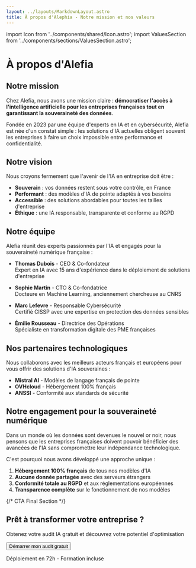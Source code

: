 ```yaml
---
layout: ../layouts/MarkdownLayout.astro
title: À propos d'Alephia - Notre mission et nos valeurs
---
```


import Icon from '../components/shared/Icon.astro';
import ValuesSection from '../components/sections/ValuesSection.astro';

<div class="prose prose-lg max-w-4xl mx-auto">

# À propos d'Alefia

## Notre mission

Chez Alefia, nous avons une mission claire : **démocratiser l'accès à l'intelligence artificielle pour les entreprises françaises tout en garantissant la souveraineté des données**.

Fondée en 2023 par une équipe d'experts en IA et en cybersécurité, Alefia est née d'un constat simple : les solutions d'IA actuelles obligent souvent les entreprises à faire un choix impossible entre performance et confidentialité.

## Notre vision

Nous croyons fermement que l'avenir de l'IA en entreprise doit être :

- **Souverain** : vos données restent sous votre contrôle, en France
- **Performant** : des modèles d'IA de pointe adaptés à vos besoins
- **Accessible** : des solutions abordables pour toutes les tailles d'entreprise
- **Éthique** : une IA responsable, transparente et conforme au RGPD

</div>

<ValuesSection />

<div class="prose prose-lg max-w-4xl mx-auto mt-16">

## Notre équipe

Alefia réunit des experts passionnés par l'IA et engagés pour la souveraineté numérique française :

- **Thomas Dubois** - CEO & Co-fondateur  
  Expert en IA avec 15 ans d'expérience dans le déploiement de solutions d'entreprise

- **Sophie Martin** - CTO & Co-fondatrice  
  Docteure en Machine Learning, anciennement chercheuse au CNRS

- **Marc Lefevre** - Responsable Cybersécurité  
  Certifié CISSP avec une expertise en protection des données sensibles

- **Émilie Rousseau** - Directrice des Opérations  
  Spécialiste en transformation digitale des PME françaises

## Nos partenaires technologiques

Nous collaborons avec les meilleurs acteurs français et européens pour vous offrir des solutions d'IA souveraines :

- **Mistral AI** - Modèles de langage français de pointe
- **OVHcloud** - Hébergement 100% français
- **ANSSI** - Conformité aux standards de sécurité

## Notre engagement pour la souveraineté numérique

Dans un monde où les données sont devenues le nouvel or noir, nous pensons que les entreprises françaises doivent pouvoir bénéficier des avancées de l'IA sans compromettre leur indépendance technologique.

C'est pourquoi nous avons développé une approche unique :

1. **Hébergement 100% français** de tous nos modèles d'IA
2. **Aucune donnée partagée** avec des serveurs étrangers
3. **Conformité totale au RGPD** et aux réglementations européennes
4. **Transparence complète** sur le fonctionnement de nos modèles

</div>

{/* CTA Final Section */}
<section class="bg-primary text-white py-20 mt-20">
  <div class="container mx-auto px-4 text-center">
    <h2 class="text-3xl font-bold mb-6">Prêt à transformer votre entreprise ?</h2>
    <p class="text-xl mb-8">Obtenez votre audit IA gratuit et découvrez votre potentiel d'optimisation</p>
    <button 
      type="button"
      onclick="openModal()"
      class="bg-secondary hover:bg-secondary-light text-primary font-semibold px-8 py-4 rounded-lg transition-colors text-lg"
    >
      Démarrer mon audit gratuit
    </button>
    <p class="text-sm mt-4 text-gray-300">Déploiement en 72h - Formation incluse</p>
  </div>
</section>